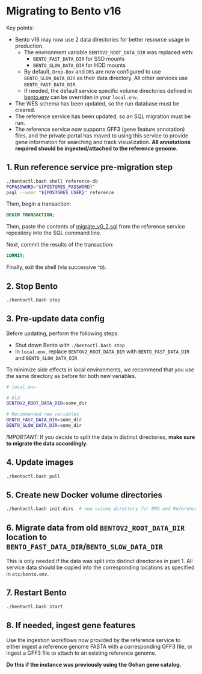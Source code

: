 # Migrating to Bento v16

Key points:

* Bento v16 may now use 2 data directories for better resource usage in production. 
   * The environment variable `BENTOV2_ROOT_DATA_DIR` was replaced with:
      * `BENTO_FAST_DATA_DIR` for SSD mounts
      * `BENTO_SLOW_DATA_DIR` for HDD mounts
   * By default, `Drop-Box` and `DRS` are now configured to use `BENTO_SLOW_DATA_DIR` as their data directory.
     All other services use `BENTO_FAST_DATA_DIR`. 
   * If needed, the default service specific volume directories defined in [bento.env](../etc/bento.env) can be overriden in your 
     `local.env`.
* The WES schema has been updated, so the run database must be cleared.
* The reference service has been updated, so an SQL migration must be run.
* The reference service now supports GFF3 (gene feature annotation) files, and the private portal has moved to using 
  this service to provide gene information for searching and track visualization. **All annotations required should be 
  ingested/attached to the reference genome.**


## 1. Run reference service pre-migration step

```bash
./bentoctl.bash shell reference-db
PGPASSWORD="${POSTGRES_PASSWORD}"
psql --user "${POSTGRES_USER}" reference
```

Then, begin a transaction:

```sql
BEGIN TRANSACTION;
```

Then, paste the contents of
[migrate_v0_2.sql](https://github.com/bento-platform/bento_reference_service/blob/main/bento_reference_service/sql/migrate_v0_2.sql)
from the reference service repository into the SQL command line.

Next, commit the results of the transaction:

```sql
COMMIT;
```

Finally, exit the shell (via successive `^D`).


## 2. Stop Bento

```bash
./bentoctl.bash stop
```


## 3. Pre-update data config

Before updating, perform the following steps:

* Shut down Bento with `./bentoctl.bash stop`
* In `local.env`, replace `BENTOV2_ROOT_DATA_DIR` with `BENTO_FAST_DATA_DIR` and `BENTO_SLOW_DATA_DIR`

To minimize side effects in local environments, we recommend that you use the same directory as before for both new 
variables.

```bash
# local.env

# Old
BENTOV2_ROOT_DATA_DIR=some_dir

# Recommended new variables
BENTO_FAST_DATA_DIR=some_dir
BENTO_SLOW_DATA_DIR=some_dir
```

*IMPORTANT:* If you decide to split the data in distinct directories, **make sure to migrate the data accordingly**.


## 4. Update images

```bash
./bentoctl.bash pull
```


## 5. Create new Docker volume directories

```bash
./bentoctl.bash init-dirs  # new volume directory for DRS and Reference temporary files
```


## 6. Migrate data from old `BENTOV2_ROOT_DATA_DIR` location to `BENTO_FAST_DATA_DIR`/`BENTO_SLOW_DATA_DIR`

This is only needed if the data was split into distinct directories in part 1. All service data should be copied into 
the corresponding locations as specified in `etc/bento.env`.


## 7. Restart Bento

```bash
./bentoctl.bash start
```


## 8. If needed, ingest gene features

Use the ingestion workflows now provided by the reference service to either ingest a reference genome FASTA with a 
corresponding GFF3 file, or ingest a GFF3 file to attach to an existing reference genome.

**Do this if the instance was previously using the Gohan gene catalog.**
